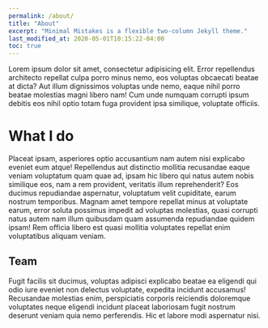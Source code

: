 ```yaml
---
permalink: /about/
title: "About"
excerpt: "Minimal Mistakes is a flexible two-column Jekyll theme."
last_modified_at: 2020-05-01T10:15:22-04:00
toc: true
---
```


Lorem ipsum dolor sit amet, consectetur adipisicing elit. Error repellendus architecto repellat culpa porro minus nemo, eos voluptas obcaecati beatae at dicta? Aut illum dignissimos voluptas unde nemo, eaque nihil porro beatae molestias magni libero nam! Cum unde numquam corrupti ipsum debitis eos nihil optio totam fuga provident ipsa similique, voluptate officiis.

# What I do

Placeat ipsam, asperiores optio accusantium nam autem nisi explicabo eveniet eum atque! Repellendus aut distinctio mollitia recusandae eaque veniam voluptatum quam quae ad, ipsam hic libero qui natus autem nobis similique eos, nam a rem provident, veritatis illum reprehenderit? Eos ducimus repudiandae aspernatur, voluptatum velit cupiditate, earum nostrum temporibus. Magnam amet tempore repellat minus at voluptate earum, error soluta possimus impedit ad voluptas molestias, quasi corrupti natus autem nam illum quibusdam quam assumenda repudiandae quidem ipsam! Rem officia libero est quasi mollitia voluptates repellat enim voluptatibus aliquam veniam.

## Team

Fugit facilis sit ducimus, voluptas adipisci explicabo beatae ea eligendi qui odio iure eveniet non delectus voluptate, expedita incidunt accusamus! Recusandae molestias enim, perspiciatis corporis reiciendis doloremque voluptates neque eligendi incidunt placeat laboriosam fugit nostrum deserunt veniam quia nemo perferendis. Hic et labore modi aspernatur nisi.